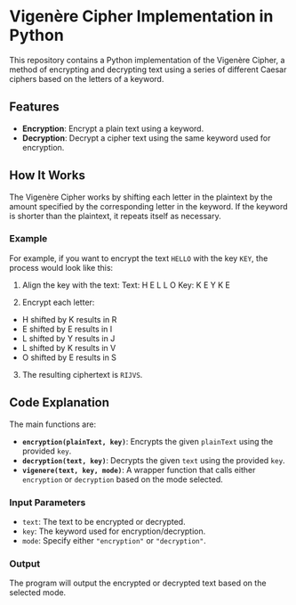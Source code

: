# Vigenère Cipher Implementation in Python
This repository contains a Python implementation of the Vigenère Cipher, a method of encrypting and decrypting text using a series of different Caesar ciphers based on the letters of a keyword.

## Features
- **Encryption**: Encrypt a plain text using a keyword.
- **Decryption**: Decrypt a cipher text using the same keyword used for encryption.

## How It Works
The Vigenère Cipher works by shifting each letter in the plaintext by the amount specified by the corresponding letter in the keyword. If the keyword is shorter than the plaintext, it repeats itself as necessary.

### Example
For example, if you want to encrypt the text `HELLO` with the key `KEY`, the process would look like this:

1. Align the key with the text:
Text: H E L L O Key: K E Y K E

2. Encrypt each letter:
- H shifted by K results in R
- E shifted by E results in I
- L shifted by Y results in J
- L shifted by K results in V
- O shifted by E results in S

3. The resulting ciphertext is `RIJVS`.

## Code Explanation
The main functions are:

- **`encryption(plainText, key)`**: Encrypts the given `plainText` using the provided `key`.
- **`decryption(text, key)`**: Decrypts the given `text` using the provided `key`.
- **`vigenere(text, key, mode)`**: A wrapper function that calls either `encryption` or `decryption` based on the mode selected.

### Input Parameters
- `text`: The text to be encrypted or decrypted.
- `key`: The keyword used for encryption/decryption.
- `mode`: Specify either `"encryption"` or `"decryption"`.

### Output
The program will output the encrypted or decrypted text based on the selected mode.
